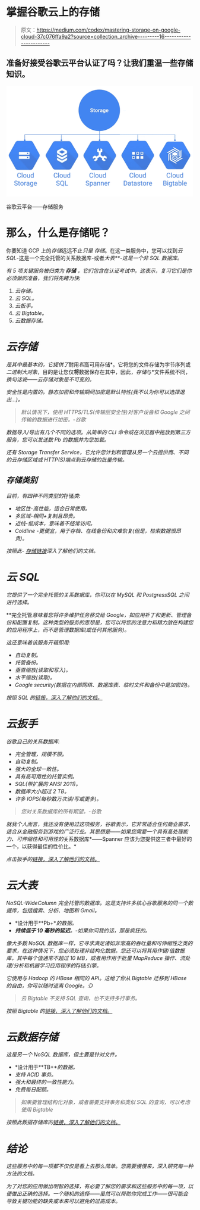 # 掌握谷歌云上的存储

> 原文：<https://medium.com/codex/mastering-storage-on-google-cloud-37c076ffa9a2?source=collection_archive---------16----------------------->

## 准备好接受谷歌云平台认证了吗？让我们重温一些存储知识。

![](img/40ce9c885a7e4bca6610158fc058c75e.png)

谷歌云平台——存储服务

# 那么，什么是存储呢？

你要知道 GCP 上的*存储*远远不止*只是* *存储*。在这一类服务中，您可以找到*云 SQL*-这是一个完全托管的关系数据库-或者*大表**-这是一个非 SQL 数据库。*

*有 5 项关键服务被归类为 ***存储*** ，它们包含在认证考试中。这表示，复习它们是你必须做的准备，我们将先睹为快:*

1.  *云存储。*
2.  *云 SQL。*
3.  *云扳手。*
4.  *云 Bigtable。*
5.  *云数据存储。*

# *云存储*

*是其中最基本的，它提供了*耐用*和*高可用存储*。它将您的文件存储为字节序列或*二进制大对象*，目的是让您仅**将**数据保存在其中，因此，*存储*与*文件系统不同，*换句话说——*云存储*对象是不可变的。*

*安全性是内置的。静态加密和传输期间加密是默认特性(我不认为你可以选择退出…)。*

> *默认情况下，使用 HTTPS/TLS(传输层安全性)对客户设备和 Google 之间传输的数据进行加密。-谷歌*

*数据导入/导出有几个不同的选项。从简单的 *CLI* 命令或在浏览器中拖放到第三方服务，您可以发送数 Pb 的数据并为您加载。*

*还有 Storage Transfer Service，它允许您计划和管理从另一个云提供商、不同的云存储区域或 HTTP(S)端点到云存储的批量传输。*

## *存储类别*

*目前，有四种不同类型的*存储*类:*

*   *地区性-高性能，适合日常使用。*
*   *多区域-相同+复制且昂贵。*
*   *近线-低成本，意味着不经常访问。*
*   *Coldline -更便宜，用于存档、在线备份和灾难恢复(但是，检索数据很昂贵)。*

*按照此- [存储链接](https://cloud.google.com/storage)深入了解他们的文档。*

# *云 SQL*

*它提供了一个完全托管的关系数据库，你可以在 MySQL 和 PostgressSQL 之间进行选择。*

**完全托管*意味着您将许多维护任务移交给 Google，如应用补丁和更新、管理备份和配置复制。这种类型的服务的思想是，您可以将您的注意力和精力放在构建您的应用程序上，而不是管理数据库(或任何其他服务)。*

*这还意味着该服务开箱即用:*

*   *自动复制。*
*   *托管备份。*
*   *垂直缩放(读取和写入)。*
*   *水平缩放(读取)。*
*   *Google security(数据在内部网络、数据库表、临时文件和备份中是加密的)。*

*按照 SQL 的[链接，深入了解他们的文档。](https://cloud.google.com/sql)*

# *云扳手*

*谷歌自己的关系数据库:*

*   *完全管理，规模不限。*
*   *自动复制。*
*   *强大的全球一致性。*
*   *具有高可用性的托管实例。*
*   *SQL(带扩展的 ANSI 2011)。*
*   *数据库大小超过 2 TB。*
*   *许多 IOPS(每秒数万次读/写或更多)。*

> *您对关系数据库的所有期望。-谷歌*

*就我个人而言，我还没有使用过这项服务，谷歌表示，它非常适合任何商业需求，适合从金融服务到游戏的广泛行业。其思想是——如果您需要一个具有高处理能力、可伸缩性和可用性的*关系数据库*——Spanner 应该为您提供这三者中最好的一个，以获得最佳的性价比。*

*点击扳手的[链接，深入了解他们的文档。](https://cloud.google.com/spanner)*

# *云大表*

**NoSQL-WideColumn* 完全托管的数据库。这是支持许多核心谷歌服务的同一个数据库，包括搜索、分析、地图和 Gmail。*

*   *设计用于**Pb+**的数据。*
*   ***持续低于 10 毫秒的延迟**。-如果你问我的话，那是疯狂的。*

*像大多数 NoSQL 数据库一样，它寻求满足诸如非常高的吞吐量和可伸缩性之类的要求，在这种情况下，您必须处理非结构化数据。您还可以将其用作键/值数据库，其中每个值通常不超过 10 MB，或者用作用于批量 MapReduce 操作、流处理/分析和机器学习应用程序的*存储*引擎。*

*它使用与 Hadoop 的 *HBase* 相同的 API。这给了你从 Bigtable 迁移到 HBase 的自由，你可以随时逃离 Google。:D*

> *云 Bigtable 不支持 SQL 查询，也不支持多行事务。*

*按照 Bigtable 的[链接，深入了解他们的文档。](https://cloud.google.com/bigtable)*

# *云数据存储*

*这是另一个 NoSQL 数据库，但主要是针对文件。*

*   *设计用于**TB+**的数据。*
*   *支持 ACID 事务。*
*   *强大和最终的一致性能力。*
*   *免费每日配额。*

> *如果要管理结构化对象，或者需要支持事务和类似 SQL 的查询，可以考虑使用 Bigtable*

*按照此数据存储库的[链接，深入了解他们的文档。](https://cloud.google.com/datastore)*

# *结论*

*这些服务中的每一项都不仅仅是看上去那么简单。您需要慢慢来，深入研究每一种方法的文档。*

*为了对您的应用做出明智的选择，有必要了解您的需求和这些服务中的每一项，以便做出正确的选择。一个随机的选择——虽然可以帮助你完成工作——很可能会导致关键功能的缺失或本来可以避免的过高成本。*